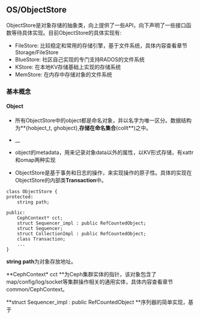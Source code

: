 ## OS/ObjectStore

ObjectStore是对象存储的抽象类，向上提供了一些API，向下声明了一些接口函数等待具体实现。目前ObjectStore的具体实现有:

* FileStore: 比较稳定和常用的存储引擎，基于文件系统，具体内容查看章节Storage/FileStore
* BlueStore: 社区自己实现的专门支持RADOS的文件系统
* KStore: 在本地KV存储基础上实现的存储系统
* MemStore: 在内存中存储对象的文件系统

### 基本概念

#### Object

* 所有ObjectStore中的object都是命名对象，并以名字为唯一区分。数据结构为**{hobject\_t, ghobject},**存储在命名集合**\(collt**\)之中。
* \_\_

* object的metadata，用来记录对象data以外的属性，以KV形式存储，有xattr和omap两种实现
* ObjectStore是基于事务和日志的操作，来实现操作的原子性。具体的实现在ObjectStore的内部类**Transaction**中。

```
class ObjectStore {
protected:
    string path;

public:
    CephContext* cct;
    struct Sequencer_impl : public RefCountedObject;
    struct Sequencer;
    struct CollectionImpl : public RefCountedObject;
    class Transaction;
    ...
}
```

**string path**为对象存放地址。

**CephContext\* cct **为Ceph集群实体的指针，该对象包含了map/config/log/socket等集群操作相关的通用实体，具体内容查看章节common/CephContext。

**struct Sequencer\_impl : public RefCountedObject **序列器的简单实现，基于

